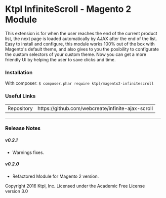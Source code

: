 Ktpl InfiniteScroll - Magento 2 Module
=====================
This extension is for when the user reaches the end of the current product list, the next page is loaded automatically by AJAX after the end of the list. Easy to install and configure, this module works 100% out of the box with Magento's default theme, and also gives to you the posibility to configurate the custom selectors of your custom theme. Now you can get a more friendly UI by helping the user to save clicks and time.

### Installation

With composer:
    `$ composer.phar require ktpl/magento2-infinitescroll`

### Useful Links
<table>
<tr>
  <td>Repository</td><td>https://github.com/webcreate/infinite-ajax-scroll</td>
</tr>
</table>

------------------
### Release Notes

##### v0.2.1
- Warnings fixes.

##### v0.2.0
- Refactored Module for Magento 2 version.


Copyright 2016 Ktpl, Inc. Licensed under the Academic Free License version 3.0
